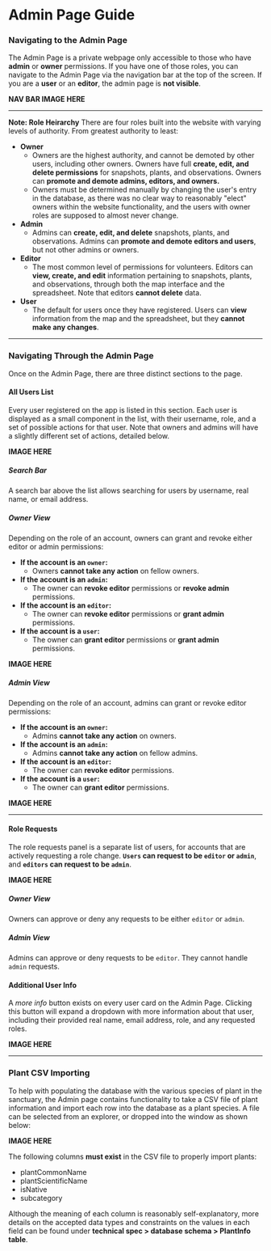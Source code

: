 # Admin Page Guide

### Navigating to the Admin Page
The Admin Page is a private webpage only accessible to those who have **admin** or **owner** permissions. If you have one of those roles, you can navigate to the Admin Page via the navigation bar at the top of the screen. If you are a **user** or an **editor**, the admin page is **not visible**.

**NAV BAR IMAGE HERE**

--- 
**Note: Role Heirarchy**
There are four roles built into the website with varying levels of authority. From greatest authority to least:
- **Owner**
  - Owners are the highest authority, and cannot be demoted by other users, including other owners. Owners have full **create, edit, and delete permissions** for snapshots, plants, and observations. Owners can **promote and demote admins, editors, and owners.** 
  - Owners must be determined manually by changing the user's entry in the database, as there was no clear way to reasonably "elect" owners within the website functionality, and the users with owner roles are supposed to almost never change.
- **Admin**
  - Admins can **create, edit, and delete** snapshots, plants, and observations. Admins can **promote and demote editors and users**, but not other admins or owners. 
- **Editor**
  - The most common level of permissions for volunteers. Editors can **view, create, and edit** information pertaining to snapshots, plants, and observations, through both the map interface and the spreadsheet. Note that editors **cannot delete** data. 
- **User**
  - The default for users once they have registered. Users can **view** information from the map and the spreadsheet, but they **cannot make any changes**. 

---

### Navigating Through the Admin Page
Once on the Admin Page, there are three distinct sections to the page. 

#### All Users List
Every user registered on the app is listed in this section. Each user is displayed as a small component in the list, with their username, role, and a set of possible actions for that user. Note that owners and admins will have a slightly different set of actions, detailed below.

**IMAGE HERE**

##### Search Bar
A search bar above the list allows searching for users by username, real name, or email address.

##### Owner View
Depending on the role of an account, owners can grant and revoke either editor or admin permissions:
- **If the account is an `owner`:**
  - Owners **cannot take any action** on fellow owners. 
- **If the account is an `admin`:**
  - The owner can **revoke editor** permissions or **revoke admin** permissions.
- **If the account is an `editor`:**
  - The owner can **revoke editor** permissions or **grant admin** permissions.
- **If the account is a `user`:**
  - The owner can **grant editor** permissions or **grant admin** permissions.

**IMAGE HERE**

##### Admin View
Depending on the role of an account, admins can grant or revoke editor permissions:
- **If the account is an `owner`:**
  - Admins **cannot take any action** on owners. 
- **If the account is an `admin`:**
  - Admins **cannot take any action** on fellow admins.
- **If the account is an `editor`:**
  - The owner can **revoke editor** permissions.
- **If the account is a `user`:**
  - The owner can **grant editor** permissions.

**IMAGE HERE**

---
#### Role Requests
The role requests panel is a separate list of users, for accounts that are actively requesting a role change. **`Users` can request to be `editor`  or `admin`**, and **`editors` can request to be `admin`**.

**IMAGE HERE**

##### Owner View
Owners can approve or deny any requests to be either `editor` or `admin`. 

##### Admin View
Admins can approve or deny requests to be `editor`. They cannot handle `admin` requests.

#### Additional User Info
A *more info* button exists on every user card on the Admin Page. Clicking this button will expand a dropdown with more information about that user, including their provided real name, email address, role, and any requested roles. 

**IMAGE HERE**

---
### Plant CSV Importing
To help with populating the database with the various species of plant in the sanctuary, the Admin page contains functionality to take a CSV file of plant information and import each row into the database as a plant species. A file can be selected from an explorer, or dropped into the window as shown below:

**IMAGE HERE**

The following columns **must exist** in the CSV file to properly import plants:
- plantCommonName
- plantScientificName
- isNative
- subcategory

Although the meaning of each column is reasonably self-explanatory, more details on the accepted data types and constraints on the values in each field can be found under **technical spec > database schema > PlantInfo table**.  

